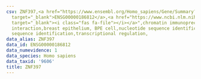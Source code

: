 ```yaml
---
csv: ZNF397,<a href="https://www.ensembl.org/Homo_sapiens/Gene/Summary?db=core;g=ENSG00000186812"
  target="_blank">ENSG00000186812</a>,<a href="https://www.ncbi.nlm.nih.gov/pubmed/22863008"
  target="_blank"><i class="fas fa-file"></i></a>",chromatin immunoprecipitation assay,direct
  interaction,breast epithelium, BPE cell,nucleotide sequence identification,nucleotide
  sequence identification,transcriptional regulation,
data_alias: ZNF397
data_id: ENSG00000186812
data_numevidence: 1
data_species: Homo sapiens
data_taxid: '9606'
title: ZNF397
---
```

